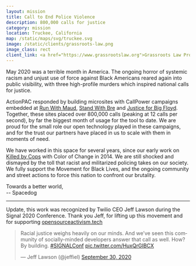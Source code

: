 ```yaml
---
layout: mission
title: Call to End Police Violence
description: 800,000 calls for justice
category: mission
location: Truckee, California
map: /static/maps/svg/truckee.svg
image: /static/clients/grassroots-law.png
image_class: rect
client_link: <a href="https://www.grassrootslaw.org">Grassroots Law Project</a> &amp; <a href="https://theactionpac.com">Action PAC</a>
---
```


May 2020 was a terrible month in America. The ongoing horror of systemic racism and unjust use of force against Black Americans reared again into public visibility, with three high-profile murders which inspired national calls for justice.

ActionPAC responded by building microsites with CallPower campaigns embedded at [Run With Maud](https://www.runwithmaud.com/), [Stand With Bre](https://www.standwithbre.com/) and [Justice for Big Floyd](https://www.justiceforbigfloyd.com/). Together, these sites placed over 800,000 calls (peaking at 12 calls per second), by far the biggest month of usage for the tool to date. We are proud for the small role our open technology played in these campaigns, and for the trust our partners have placed in us to scale with them in moments of need.

We have worked in this space for several years, since our early work on [Killed by Cops](/mission/killedbycops) with Color of Change in 2014. We are still shocked and dismayed by the toll that racist and militarized policing takes on our society. We fully support the Movement for Black Lives, and the ongoing community and street actions to force this nation to confront our brutality.

Towards a better world,  
-- Spacedog

---

Update, this work was recognized by Twilio CEO Jeff Lawson during the Signal 2020 Conference. Thank you Jeff, for lifting up this movement and for supporting [opensourceactivism.tech](https://opensourceactivism.tech)

<div class="two-third">
    <blockquote class="twitter-tweet" data-conversation="none" data-theme="dark"><p lang="en" dir="ltr">Racial justice weighs heavily on our minds. And we’ve seen this community of socially-minded developers answer that call as well. How? By building. <a href="https://twitter.com/hashtag/SIGNALConf?src=hash&amp;ref_src=twsrc%5Etfw">#SIGNALConf</a> <a href="https://t.co/HuxQrGIBCX">pic.twitter.com/HuxQrGIBCX</a></p>&mdash; Jeff Lawson (@jeffiel) <a href="https://twitter.com/jeffiel/status/1311351815057870849?ref_src=twsrc%5Etfw">September 30, 2020</a></blockquote> <script async src="https://platform.twitter.com/widgets.js" charset="utf-8"></script>
</div>